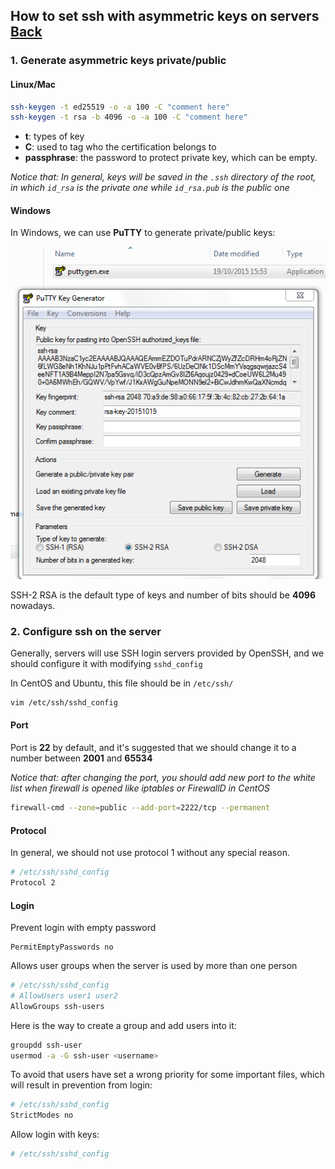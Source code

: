 ## How to set ssh with asymmetric keys on servers [Back](./qa.md)

### 1. Generate asymmetric keys **private/public**

#### Linux/Mac

```bash
ssh-keygen -t ed25519 -o -a 100 -C "comment here"
ssh-keygen -t rsa -b 4096 -o -a 100 -C "comment here"
```

- **t**: types of key
- **C**: used to tag who the certification belongs to
- **passphrase**: the password to protect private key, which can be empty.

*Notice that: In general, keys will be saved in the `.ssh` directory of the root, in which `id_rsa` is the private one while `id_rsa.pub` is the public one*

#### Windows

In Windows, we can use **PuTTY** to generate private/public keys:

<img src="./ssh-puttykey.png">

SSH-2 RSA is the default type of keys and number of bits should be **4096** nowadays.

### 2. Configure ssh on the server

Generally, servers will use SSH login servers provided by OpenSSH, and we should configure it with modifying `sshd_config`

In CentOS and Ubuntu, this file should be in `/etc/ssh/`

```bash
vim /etc/ssh/sshd_config
```

#### Port

Port is **22** by default, and it's suggested that we should change it to a number between **2001** and **65534**

*Notice that: after changing the port, you should add new port to the white list when firewall is opened like iptables or FirewallD in CentOS*

```bash
firewall-cmd --zone=public --add-port=2222/tcp --permanent
```

#### Protocol

In general, we should not use protocol 1 without any special reason.

```bash
# /etc/ssh/sshd_config
Protocol 2
```

#### Login

Prevent login with empty password

```
PermitEmptyPasswords no
```

Allows user groups when the server is used by more than one person

```bash
# /etc/ssh/sshd_config
# AllowUsers user1 user2
AllowGroups ssh-users
```

Here is the way to create a group and add users into it:

```bash
groupdd ssh-user
usermod -a -G ssh-user <username>
```

To avoid that users have set a wrong priority for some important files, which will result in prevention from login:

```bash
# /etc/ssh/sshd_config
StrictModes no
```

Allow login with keys:

```bash
# /etc/ssh/sshd_config
```